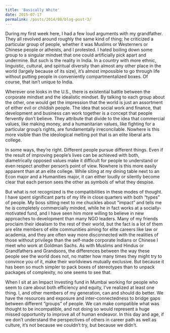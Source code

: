 ```yaml
---
title: 'Basically White'
date: 2015-07-17
permalink: /posts/2014/08/blog-post-3/
---
```

During my first week here, I had a few loud arguments with my grandfather. They all revolved around roughly the same kind of thing; he criticized a particular group of people, whether it was Muslims or Westerners or Chinese people or atheists, and I protested. I hated boiling down some group to a singular mindset that one could artificially pick apart and undermine. But such is the reality in India. In a country with more ethnic, linguistic, cultural, and spiritual diversity than
almost any other place in the world (largely because of its size), it’s almost impossible to go through life without putting people in conveniently compartmentalized boxes. Of course, that isn’t unique to India.

Wherever one looks in the U.S., there is existential battle between the corporate mindset and the idealistic mindset. By talking to each group about the other, one would get the impression that the world is just an assortment of either evil or childish people. The idea that social work and finance, that development and business can work together is a concept that people fervently don’t believe. They attribute that divide to the idea that commercial values, like making money, and a
humanitarian values, like fighting for a particular group’s rights, are fundamentally irreconcilable. Nowhere is this more visible than the ideological melting pot that is an elite liberal arts college.

In some ways, they’re right. Different people pursue different things. Even if the result of improving people’s lives can be achieved with both, diametrically opposed values make it difficult for people to understand or even respect another person’s point of view. Nowhere is this more easily apparent than at an elite college. While siting at my dining table next to an Econ major and a Humanities major, it can either loudly or silently become clear that each person sees the other as
symbols of what they despise.

But what is not recognized is the compatibilities in these modes of thought. I have spent significant parts of my life in close quarters with both “types” of people. My boss sitting next to me chuckles about “impact” and tells me he is completely commercially minded, while he in fact works at a socially-motivated fund, and I have seen him more willing to believe in new approaches to development than many NGO leaders. Many of my friends proclaim their idealism to the rest of their world,
but the fact is a lot of them are elite members of elite communities aiming for elite careers like law or academia, and they are often way more disconnected with the realities of those without privilege than the self-made corporate Indians or Chinese I meet who work at Goldman Sachs. As with Muslims and Hindus or Grandfathers and Grandsons, the differences between the way these people see the world does not, no matter how many times they might try to convince you of it, make their
worldviews mutually exclusive. But because it has been so much simpler to pack boxes of stereotypes than to unpack packages of complexity, no one seems to see that.

When I sit at an Impact Investing fund in Mumbai working for people who seem to care about both efficiency and equity, I’ve realized at least one thing. I, and other members of my generation, can and should do better. We have the resources and exposure and inter-connectedness to bridge gaps between different “groups” of people. We can make compatible what was thought to be incompatible, and not doing so would represent a huge missed opportunity to improve all of human
endeavor. In this day and age, if we don’t understand the perspectives of others in career path as well as culture, it’s not because we couldn’t try, but because we didn’t.

